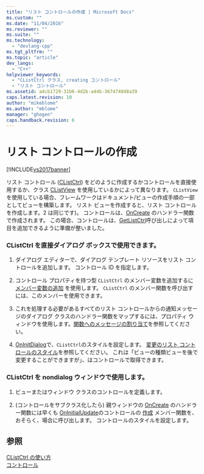 ```yaml
---
title: "リスト コントロールの作成 | Microsoft Docs"
ms.custom: ""
ms.date: "11/04/2016"
ms.reviewer: ""
ms.suite: ""
ms.technology: 
  - "devlang-cpp"
ms.tgt_pltfrm: ""
ms.topic: "article"
dev_langs: 
  - "C++"
helpviewer_keywords: 
  - "CListCtrl クラス, creating コントロール"
  - "リスト コントロール"
ms.assetid: a4cb1729-31b6-4d2b-a44b-367474848a39
caps.latest.revision: 10
author: "mikeblome"
ms.author: "mblome"
manager: "ghogen"
caps.handback.revision: 6
---
```

# リスト コントロールの作成
[!INCLUDE[vs2017banner](../assembler/inline/includes/vs2017banner.md)]

リスト コントロール \([CListCtrl](../Topic/CListCtrl%20Class.md)\) をどのように作成するかコントロールを直接使用するか、クラス [CListView](../mfc/reference/clistview-class.md) を使用しているかによって異なります。  `CListView`を使用している場合、フレームワークはドキュメント\/ビューの作成手順の一部としてビューを構築します。  リスト ビューを作成すると、リスト コントロールを作成します。2 は同じです\)。  コントロールは、[OnCreate](../Topic/CWnd::OnCreate.md) のハンドラー関数で作成されます。  この場合、コントロールは、[GetListCtrl](../Topic/CListView::GetListCtrl.md)呼び出しによって項目を追加できるように準備が整いました。  
  
### CListCtrl を直接ダイアログ ボックスで使用できます。  
  
1.  ダイアログ エディターで、ダイアログ テンプレート リソースをリスト コントロールを追加します。  コントロール ID を指定します。  
  
2.  コントロール プロパティを持つ型 `CListCtrl` のメンバー変数を追加するに [メンバー変数の追加](../ide/adding-a-member-variable-visual-cpp.md) を使用します。  `CListCtrl` のメンバー関数を呼び出すには、このメンバーを使用できます。  
  
3.  これを処理する必要があるすべてのリスト コントロールからの通知メッセージのダイアログ クラスのハンドラー関数をマップするには、プロパティ ウィンドウを使用します。[関数へのメッセージの割り当て](../Topic/Mapping%20Messages%20to%20Functions.md)を参照してください。  
  
4.  [OnInitDialog](../Topic/CDialog::OnInitDialog.md)で、`CListCtrl`のスタイルを設定します。  [変更のリスト コントロールのスタイル](../Topic/Changing%20List%20Control%20Styles.md)を参照してください。  これは「ビューの種類ビューを後で変更することができますが」、はコントロールで取得できます。  
  
### CListCtrl を nondialog ウィンドウで使用します。  
  
1.  ビューまたはウィンドウ クラスのコントロールを定義します。  
  
2.  \(コントロールをサブクラス化したら\) 親ウィンドウの [OnCreate](../Topic/CWnd::OnCreate.md) のハンドラー関数には早くも [OnInitialUpdate](../Topic/CView::OnInitialUpdate.md)のコントロールの [作成](../Topic/CListCtrl::Create.md) メンバー関数を、おそらく、場合に呼び出します。  コントロールのスタイルを設定します。  
  
## 参照  
 [CListCtrl の使い方](../Topic/Using%20CListCtrl.md)   
 [コントロール](../mfc/controls-mfc.md)